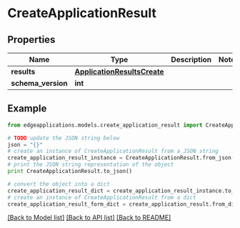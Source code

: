 # CreateApplicationResult


## Properties
Name | Type | Description | Notes
------------ | ------------- | ------------- | -------------
**results** | [**ApplicationResultsCreate**](ApplicationResultsCreate.md) |  | 
**schema_version** | **int** |  | 

## Example

```python
from edgeapplications.models.create_application_result import CreateApplicationResult

# TODO update the JSON string below
json = "{}"
# create an instance of CreateApplicationResult from a JSON string
create_application_result_instance = CreateApplicationResult.from_json(json)
# print the JSON string representation of the object
print CreateApplicationResult.to_json()

# convert the object into a dict
create_application_result_dict = create_application_result_instance.to_dict()
# create an instance of CreateApplicationResult from a dict
create_application_result_form_dict = create_application_result.from_dict(create_application_result_dict)
```
[[Back to Model list]](../README.md#documentation-for-models) [[Back to API list]](../README.md#documentation-for-api-endpoints) [[Back to README]](../README.md)


